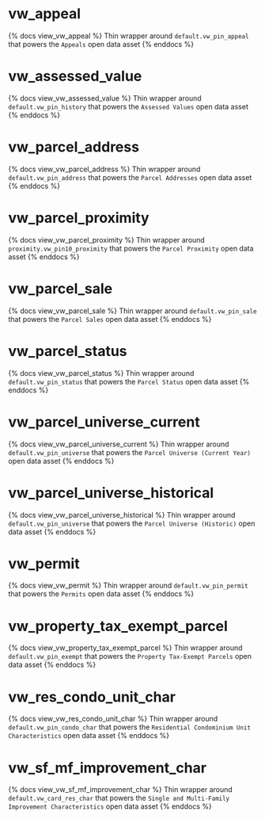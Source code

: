 # vw_appeal

{% docs view_vw_appeal %}
Thin wrapper around `default.vw_pin_appeal` that powers the `Appeals` open data asset
{% enddocs %}

# vw_assessed_value

{% docs view_vw_assessed_value %}
Thin wrapper around `default.vw_pin_history` that powers the `Assessed Values` open data asset
{% enddocs %}

# vw_parcel_address

{% docs view_vw_parcel_address %}
Thin wrapper around `default.vw_pin_address` that powers the `Parcel Addresses` open data asset
{% enddocs %}

# vw_parcel_proximity

{% docs view_vw_parcel_proximity %}
Thin wrapper around `proximity.vw_pin10_proximity` that powers the `Parcel Proximity` open data asset
{% enddocs %}

# vw_parcel_sale

{% docs view_vw_parcel_sale %}
Thin wrapper around `default.vw_pin_sale` that powers the `Parcel Sales` open data asset
{% enddocs %}

# vw_parcel_status

{% docs view_vw_parcel_status %}
Thin wrapper around `default.vw_pin_status` that powers the `Parcel Status` open data asset
{% enddocs %}

# vw_parcel_universe_current

{% docs view_vw_parcel_universe_current %}
Thin wrapper around `default.vw_pin_universe` that powers the `Parcel Universe (Current Year)` open data asset
{% enddocs %}

# vw_parcel_universe_historical

{% docs view_vw_parcel_universe_historical %}
Thin wrapper around `default.vw_pin_universe` that powers the `Parcel Universe (Historic)` open data asset
{% enddocs %}

# vw_permit

{% docs view_vw_permit %}
Thin wrapper around `default.vw_pin_permit` that powers the `Permits` open data asset
{% enddocs %}

# vw_property_tax_exempt_parcel

{% docs view_vw_property_tax_exempt_parcel %}
Thin wrapper around `default.vw_pin_exempt` that powers the `Property Tax-Exempt Parcels` open data asset
{% enddocs %}

# vw_res_condo_unit_char

{% docs view_vw_res_condo_unit_char %}
Thin wrapper around `default.vw_pin_condo_char` that powers the `Residential Condominium Unit Characteristics` open data asset
{% enddocs %}

# vw_sf_mf_improvement_char

{% docs view_vw_sf_mf_improvement_char %}
Thin wrapper around `default.vw_card_res_char` that powers the `Single and Multi-Family Improvement Characteristics` open data asset
{% enddocs %}